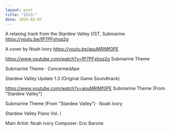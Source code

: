 ```yaml
---
layout: post
title: "1513:"
date: 2025-02-07
---
```


A relaxing track from the Stardew Valley OST, Submarine
https://youtu.be/fP7PFxhsq2g

A cover by Noah Ivory
https://youtu.be/apuMRIMf0PE

https://www.youtube.com/watch?v=fP7PFxhsq2g
Submarine Theme

Submarine Theme · ConcernedApe

Stardew Valley Update 1.3 (Original Game Soundtrack)




https://www.youtube.com/watch?v=apuMRIMf0PE
Submarine Theme (From "Stardew Valley")

Submarine Theme (From "Stardew Valley") · Noah Ivory

Stardew Valley Piano Vol. I



Main  Artist: Noah Ivory
Composer: Eric Barone
